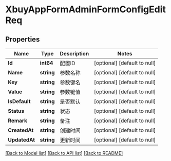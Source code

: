 # XbuyAppFormAdminFormConfigEditReq

## Properties
Name | Type | Description | Notes
------------ | ------------- | ------------- | -------------
**Id** | **int64** | 配置ID | [optional] [default to null]
**Name** | **string** | 参数名称 | [optional] [default to null]
**Key** | **string** | 参数键名 | [optional] [default to null]
**Value** | **string** | 参数键值 | [optional] [default to null]
**IsDefault** | **string** | 是否默认 | [optional] [default to null]
**Status** | **string** | 状态 | [optional] [default to null]
**Remark** | **string** | 备注 | [optional] [default to null]
**CreatedAt** | **string** | 创建时间 | [optional] [default to null]
**UpdatedAt** | **string** | 更新时间 | [optional] [default to null]

[[Back to Model list]](../README.md#documentation-for-models) [[Back to API list]](../README.md#documentation-for-api-endpoints) [[Back to README]](../README.md)

